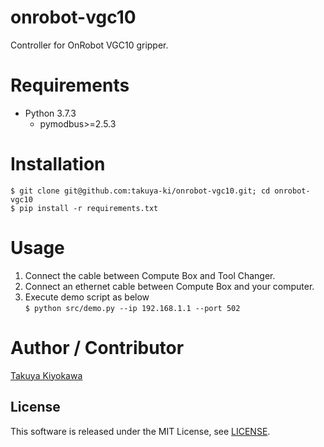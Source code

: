 # onrobot-vgc10

Controller for OnRobot VGC10 gripper.

# Requirements

- Python 3.7.3
  - pymodbus>=2.5.3

# Installation

	$ git clone git@github.com:takuya-ki/onrobot-vgc10.git; cd onrobot-vgc10
	$ pip install -r requirements.txt

# Usage

1. Connect the cable between Compute Box and Tool Changer.
2. Connect an ethernet cable between Compute Box and your computer.
3. Execute demo script as below  
	`$ python src/demo.py --ip 192.168.1.1 --port 502`

# Author / Contributor

[Takuya Kiyokawa](https://takuya-ki.github.io/)

## License

This software is released under the MIT License, see [LICENSE](./LICENSE).
